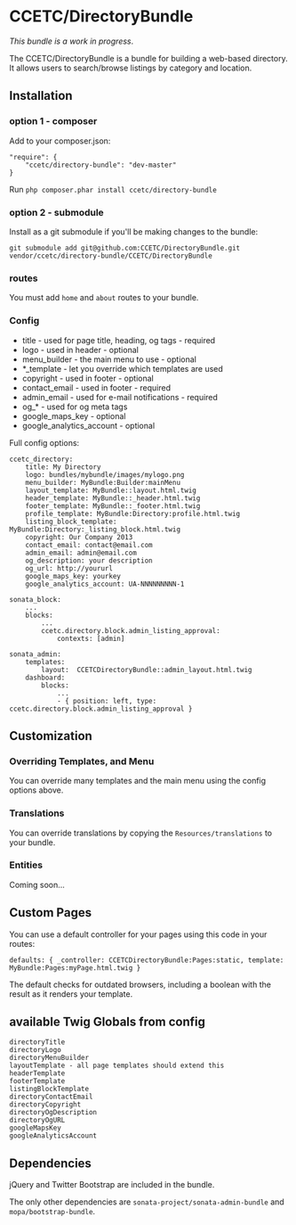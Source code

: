 # CCETC/DirectoryBundle
*This bundle is a work in progress*.

The CCETC/DirectoryBundle is a bundle for building a web-based directory.  It allows users to search/browse listings by category and location.

## Installation
### option 1 - composer
Add to your composer.json:

    "require": {
        "ccetc/directory-bundle": "dev-master"
    }

Run ``php composer.phar install ccetc/directory-bundle``

### option 2 - submodule
Install as a git submodule if you'll be making changes to the bundle:

    git submodule add git@github.com:CCETC/DirectoryBundle.git vendor/ccetc/directory-bundle/CCETC/DirectoryBundle

### routes
You must add ``home`` and ``about`` routes to your bundle.

### Config
* title - used for page title, heading, og tags - required
* logo - used in header - optional
* menu_builder - the main menu to use - optional
* *_template - let you override which templates are used
* copyright - used in footer - optional
* contact_email - used in footer - required
* admin_email - used for e-mail notifications - required
* og_* - used for og meta tags
* google_maps_key - optional
* google_analytics_account - optional

Full config options:

    ccetc_directory:
        title: My Directory
        logo: bundles/mybundle/images/mylogo.png
        menu_builder: MyBundle:Builder:mainMenu
        layout_template: MyBundle::layout.html.twig
        header_template: MyBundle::_header.html.twig
        footer_template: MyBundle::_footer.html.twig
        profile_template: MyBundle:Directory:profile.html.twig
        listing_block_template: MyBundle:Directory:_listing_block.html.twig
        copyright: Our Company 2013
        contact_email: contact@email.com
        admin_email: admin@email.com
        og_description: your description
        og_url: http://yoururl
        google_maps_key: yourkey
        google_analytics_account: UA-NNNNNNNNN-1

    sonata_block:
        ...
        blocks:
            ...
            ccetc.directory.block.admin_listing_approval:
                contexts: [admin]

    sonata_admin:
        templates:
            layout:  CCETCDirectoryBundle::admin_layout.html.twig
        dashboard:
            blocks:
                ...
                - { position: left, type: ccetc.directory.block.admin_listing_approval }

## Customization
### Overriding Templates, and Menu
You can override many templates and the main menu using the config options above.

### Translations
You can override translations by copying the ``Resources/translations`` to your bundle.


### Entities
Coming soon...

## Custom Pages
You can use a default controller for your pages using this code in your routes:

    defaults: { _controller: CCETCDirectoryBundle:Pages:static, template: MyBundle:Pages:myPage.html.twig }

The default checks for outdated browsers, including a boolean with the result as it renders your template.

## available Twig Globals from config

    directoryTitle
    directoryLogo
    directoryMenuBuilder
    layoutTemplate - all page templates should extend this
    headerTemplate
    footerTemplate
    listingBlockTemplate
    directoryContactEmail
    directoryCopyright
    directoryOgDescription
    directoryOgURL
    googleMapsKey
    googleAnalyticsAccount


## Dependencies
jQuery and Twitter Bootstrap are included in the bundle.

The only other dependencies are ``sonata-project/sonata-admin-bundle`` and ``mopa/bootstrap-bundle``.